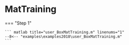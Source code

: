 # MatTraining

=== "Step 1"

    ``` matlab title="user_BoxMatTraining.m" linenums="1"
    --8<-- "examples\examples2018\user_BoxMatTraining.m"
    ```

